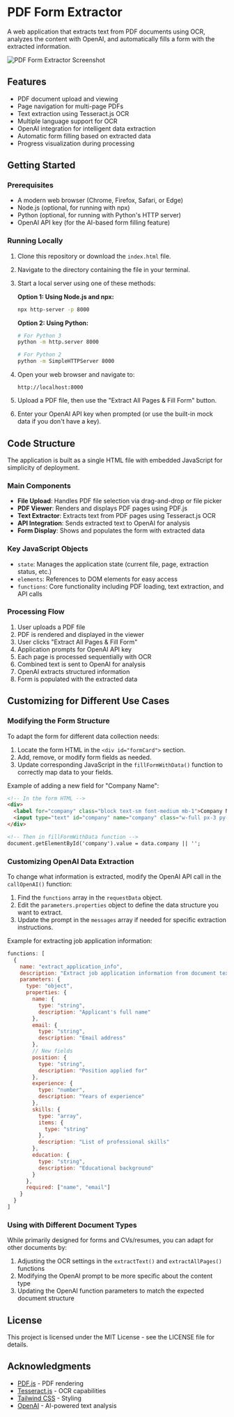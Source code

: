 # PDF Form Extractor

A web application that extracts text from PDF documents using OCR, analyzes the content with OpenAI, and automatically fills a form with the extracted information.

![PDF Form Extractor Screenshot](https://i.imgur.com/dummy-screenshot.png)

## Features

- PDF document upload and viewing
- Page navigation for multi-page PDFs
- Text extraction using Tesseract.js OCR
- Multiple language support for OCR
- OpenAI integration for intelligent data extraction
- Automatic form filling based on extracted data
- Progress visualization during processing

## Getting Started

### Prerequisites

- A modern web browser (Chrome, Firefox, Safari, or Edge)
- Node.js (optional, for running with npx)
- Python (optional, for running with Python's HTTP server)
- OpenAI API key (for the AI-based form filling feature)

### Running Locally

1. Clone this repository or download the `index.html` file.

2. Navigate to the directory containing the file in your terminal.

3. Start a local server using one of these methods:

   **Option 1: Using Node.js and npx:**
   ```bash
   npx http-server -p 8000
   ```

   **Option 2: Using Python:**
   ```bash
   # For Python 3
   python -m http.server 8000

   # For Python 2
   python -m SimpleHTTPServer 8000
   ```

4. Open your web browser and navigate to:
   ```
   http://localhost:8000
   ```

5. Upload a PDF file, then use the "Extract All Pages & Fill Form" button.

6. Enter your OpenAI API key when prompted (or use the built-in mock data if you don't have a key).

## Code Structure

The application is built as a single HTML file with embedded JavaScript for simplicity of deployment.

### Main Components

- **File Upload**: Handles PDF file selection via drag-and-drop or file picker
- **PDF Viewer**: Renders and displays PDF pages using PDF.js
- **Text Extractor**: Extracts text from PDF pages using Tesseract.js OCR
- **API Integration**: Sends extracted text to OpenAI for analysis
- **Form Display**: Shows and populates the form with extracted data

### Key JavaScript Objects

- `state`: Manages the application state (current file, page, extraction status, etc.)
- `elements`: References to DOM elements for easy access
- `functions`: Core functionality including PDF loading, text extraction, and API calls

### Processing Flow

1. User uploads a PDF file
2. PDF is rendered and displayed in the viewer
3. User clicks "Extract All Pages & Fill Form"
4. Application prompts for OpenAI API key
5. Each page is processed sequentially with OCR
6. Combined text is sent to OpenAI for analysis
7. OpenAI extracts structured information
8. Form is populated with the extracted data

## Customizing for Different Use Cases

### Modifying the Form Structure

To adapt the form for different data collection needs:

1. Locate the form HTML in the `<div id="formCard">` section.
2. Add, remove, or modify form fields as needed.
3. Update corresponding JavaScript in the `fillFormWithData()` function to correctly map data to your fields.

Example of adding a new field for "Company Name":

```html
<!-- In the form HTML -->
<div>
  <label for="company" class="block text-sm font-medium mb-1">Company Name</label>
  <input type="text" id="company" name="company" class="w-full px-3 py-2 bg-white dark:bg-gray-700 border border-gray-300 dark:border-gray-600 rounded focus:outline-none focus:ring-2 focus:ring-blue-500">
</div>

<!-- Then in fillFormWithData function -->
document.getElementById('company').value = data.company || '';
```

### Customizing OpenAI Data Extraction

To change what information is extracted, modify the OpenAI API call in the `callOpenAI()` function:

1. Find the `functions` array in the `requestData` object.
2. Edit the `parameters.properties` object to define the data structure you want to extract.
3. Update the prompt in the `messages` array if needed for specific extraction instructions.

Example for extracting job application information:

```javascript
functions: [
  {
    name: "extract_application_info",
    description: "Extract job application information from document text",
    parameters: {
      type: "object",
      properties: {
        name: {
          type: "string",
          description: "Applicant's full name"
        },
        email: {
          type: "string",
          description: "Email address"
        },
        // New fields
        position: {
          type: "string",
          description: "Position applied for"
        },
        experience: {
          type: "number",
          description: "Years of experience"
        },
        skills: {
          type: "array",
          items: {
            type: "string"
          },
          description: "List of professional skills"
        },
        education: {
          type: "string",
          description: "Educational background"
        }
      },
      required: ["name", "email"]
    }
  }
]
```

### Using with Different Document Types

While primarily designed for forms and CVs/resumes, you can adapt for other documents by:

1. Adjusting the OCR settings in the `extractText()` and `extractAllPages()` functions
2. Modifying the OpenAI prompt to be more specific about the content type
3. Updating the OpenAI function parameters to match the expected document structure

## License

This project is licensed under the MIT License - see the LICENSE file for details.

## Acknowledgments

- [PDF.js](https://mozilla.github.io/pdf.js/) - PDF rendering
- [Tesseract.js](https://tesseract.projectnaptha.com/) - OCR capabilities
- [Tailwind CSS](https://tailwindcss.com/) - Styling
- [OpenAI](https://openai.com/) - AI-powered text analysis